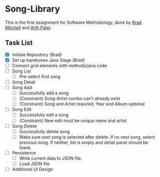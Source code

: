 # Song-Library

This is the first assignment for Software Methodology, done by [Brad Mitchell](https://github.com/LCBradley3k) and [Arth Patel](https://github.com/Arth-Patel).

## Task List

- [x] Initiate Repository (Brad)
- [x] Set up barebones Java Stage (Brad)
- [ ] Connect grid elements with methods/java code
- [ ] Song List
  - [ ] Pre-select first song
- [ ] Song Detail
- [ ] Song Add
  - [ ] Successfully add a song
  - [ ] (Constraint) Song-Artist combo can't already exist
  - [ ] (Constraint) Song and Artist required, Year and Album optional
- [ ] Song Edit
  - [ ] Successfully edit a song
  - [ ] (Constraint) New edit must be unique name and artist
- [ ] Song Delete
  - [ ] Successfully delete song
  - [ ] Make sure next song is selected after delete. If no next song, select previous song. If neither, list is empty and detail panel should be blank.
- [ ] Persistence
  - [ ] Write current data to JSON file.
  - [ ] Load JSON file
- [ ] Additional UI Design
